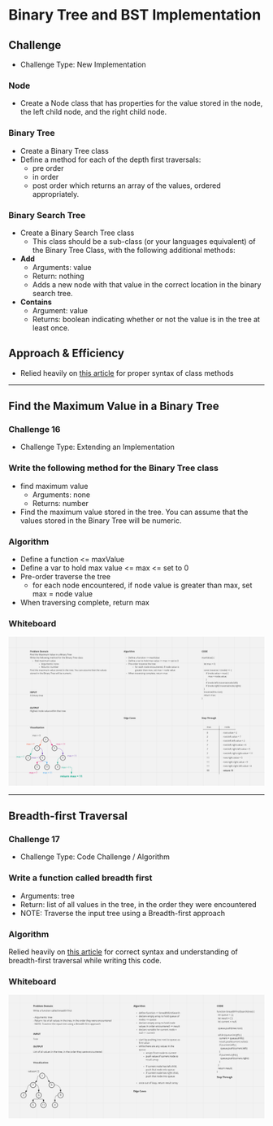 # Binary Tree and BST Implementation
<!-- Short summary or background information -->

## Challenge

- Challenge Type: New Implementation

### Node

- Create a Node class that has properties for the value stored in the node, the left child node, and the right child node.

### Binary Tree

- Create a Binary Tree class
- Define a method for each of the depth first traversals:
  - pre order
  - in order
  - post order which returns an array of the values, ordered appropriately.

### Binary Search Tree

- Create a Binary Search Tree class
  - This class should be a sub-class (or your languages equivalent) of the Binary Tree Class, with the following additional methods:
- **Add**
  - Arguments: value
  - Return: nothing
  - Adds a new node with that value in the correct location in the binary search tree.
- **Contains**
  - Argument: value
  - Returns: boolean indicating whether or not the value is in the tree at least once.

## Approach & Efficiency

- Relied heavily on [this article](https://medium.com/swlh/binary-search-tree-in-javascript-31cb74d8263b#:~:text=To%20insert%20a%20node%20to,add%20the%20new%20node%20as) for proper syntax of class methods

------------------------------------------------------------

## Find the Maximum Value in a Binary Tree

### Challenge 16

- Challenge Type: Extending an Implementation

### Write the following method for the Binary Tree class

- find maximum value
  - Arguments: none
  - Returns: number
- Find the maximum value stored in the tree. You can assume that the values stored in the Binary Tree will be numeric.

### Algorithm

- Define a function <= maxValue
- Define a var to hold max value <= max <= set to 0
- Pre-order traverse the tree
  - for each node encountered, if node value is greater than max, set max = node value
- When traversing complete, return max

### Whiteboard

![Whiteboard for Max Value](code_challenge_16.png)

------------------------------------------------------------

## Breadth-first Traversal

### Challenge 17

- Challenge Type: Code Challenge / Algorithm

### Write a function called breadth first

- Arguments: tree
- Return: list of all values in the tree, in the order they were encountered
- NOTE: Traverse the input tree using a Breadth-first approach

### Algorithm

Relied heavily on [this article](https://javascript.plainenglish.io/tree-traversal-in-javascript-9b1e92e15abb) for correct syntax and understanding of breadth-first traversal while writing this code.

### Whiteboard

![Whiteboard for Breadth-first Traversal](code_challenge_17.png)
